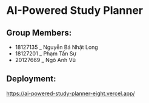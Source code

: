 # AI-Powered Study Planner
 
## Group Members:
- 18127135 _ Nguyễn Bá Nhật Long
- 18127201 _ Phạm Tấn Sự
- 20127669 _ Ngô Anh Vũ

## Deployment:
https://ai-powered-study-planner-eight.vercel.app/
